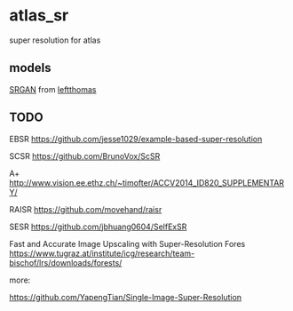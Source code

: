 # atlas_sr
super resolution for atlas

## models

[SRGAN](https://github.com/makslevental/atlas_sr/blob/master/models/SRGAN.py) from [leftthomas](https://github.com/leftthomas/SRGAN)

## TODO

EBSR
https://github.com/jesse1029/example-based-super-resolution

SCSR
https://github.com/BrunoVox/ScSR

A+
http://www.vision.ee.ethz.ch/~timofter/ACCV2014_ID820_SUPPLEMENTARY/

RAISR
https://github.com/movehand/raisr

SESR
https://github.com/jbhuang0604/SelfExSR

Fast and Accurate Image Upscaling with Super-Resolution Fores
https://www.tugraz.at/institute/icg/research/team-bischof/lrs/downloads/forests/


more:

https://github.com/YapengTian/Single-Image-Super-Resolution